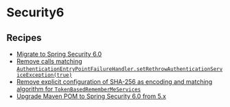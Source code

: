 # Security6

## Recipes

* [Migrate to Spring Security 6.0](./upgradespringsecurity_6_0.md)
* [Remove calls matching `AuthenticationEntryPointFailureHandler.setRethrowAuthenticationServiceException(true)`](./propagateauthenticationserviceexceptions.md)
* [Remove explicit configuration of SHA-256 as encoding and matching algorithm for `TokenBasedRememberMeServices`](./usesha256inrememberme.md)
* [Upgrade Maven POM to Spring Security 6.0 from 5.x](./mavenpomupgrade.md)


